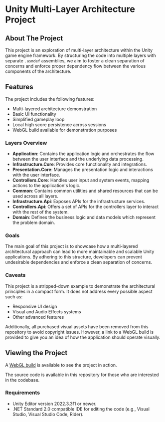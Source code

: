 # Unity Multi-Layer Architecture Project

## About The Project

This project is an exploration of multi-layer architecture within the Unity game engine framework. By structuring the code into multiple layers with separate `.asmdef` assemblies, we aim to foster a clean separation of concerns and enforce proper dependency flow between the various components of the architecture.

## Features

The project includes the following features:

- Multi-layered architecture demonstration
- Basic UI functionality
- Simplified gameplay loop
- Local high score persistence across sessions
- WebGL build available for demonstration purposes

### Layers Overview

- **Application**: Contains the application logic and orchestrates the flow between the user interface and the underlying data processing.
- **Infrastructure.Core**: Provides core functionality and integrations.
- **Presentation.Core**: Manages the presentation logic and interactions with the user interface.
- **Controllers.Core**: Handles user input and system events, mapping actions to the application's logic.
- **Common**: Contains common utilities and shared resources that can be used across all layers.
- **Infrastructure.Api**: Exposes APIs for the infrastructure services.
- **Controllers.Api**: Offers a set of APIs for the controllers layer to interact with the rest of the system.
- **Domain**: Defines the business logic and data models which represent the problem domain.
   

### Goals

The main goal of this project is to showcase how a multi-layered architectural approach can lead to more maintainable and scalable Unity applications. By adhering to this structure, developers can prevent undesirable dependencies and enforce a clean separation of concerns.

### Caveats

This project is a stripped-down example to demonstrate the architectural principles in a compact form. It does not address every possible aspect such as:

- Responsive UI design
- Visual and Audio Effects systems
- Other advanced features

Additionally, all purchased visual assets have been removed from this repository to avoid copyright issues. However, a link to a WebGL build is provided to give you an idea of how the application should operate visually.

## Viewing the Project

A [WebGL build](https://klavikus.github.io/UnityMultilayerArchitectureDemo/Builds/index.html) is available to see the project in action.

The source code is available in this repository for those who are interested in the codebase.

### Requirements

- Unity Editor version 2022.3.3f1 or newer.
- .NET Standard 2.0 compatible IDE for editing the code (e.g., Visual Studio, Visual Studio Code, Rider).
